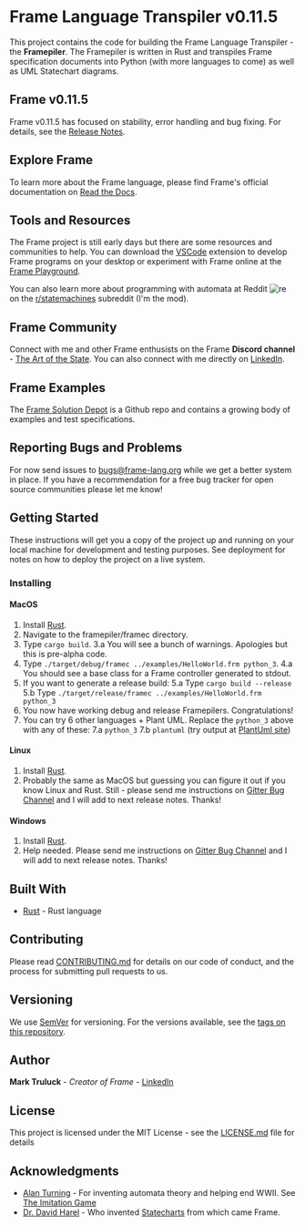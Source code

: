 
# Frame Language Transpiler v0.11.5

This project contains the code for building the Frame Language Transpiler - the **Framepiler**.  The Framepiler is written in Rust and transpiles Frame specification documents into Python (with more languages to come) as well as UML Statechart diagrams.

## Frame v0.11.5

Frame v0.11.5 has focused on stability, error handling and bug fixing. For details, see the [Release Notes](https://github.com/frame-lang/frame_transpiler/releases).

## Explore Frame

To learn more about the Frame language, please find Frame's official documentation on [Read the Docs](https://docs.frame-lang.org). 

## Tools and Resources

The Frame project is still early days but there are some resources and communities to help. You can download the [VSCode](https://marketplace.visualstudio.com/items?itemName=frame-lang-org.frame-machine-maker) extension to develop 
Frame programs on your desktop or experiment with Frame online at the [Frame Playground](https://playground.frame-lang.org). 

You can also learn more about programming with automata at Reddit ![re](https://www.google.com/s2/favicons?domain_url=https://reddit.com) on the [r/statemachines](https://www.reddit.com/r/statemachines/) subreddit (I'm the mod).

## Frame Community

Connect with me and other Frame enthusists on the Frame **Discord channel** -  [The Art of the State](https://discord.com/invite/CfbU4QCbSD). You can also connect with me directly on [LinkedIn](https://www.linkedin.com/in/marktruluck/).

## Frame Examples

The [Frame Solution Depot](https://github.com/frame-lang/frame_solution_depot) is a Github repo and contains a growing body of examples and test specifications. 

## Reporting Bugs and Problems 

For now send issues to <bugs@frame-lang.org> while we get a better system in place. If you have a recommendation for a free bug tracker for open source communities please let me know!


## Getting Started

These instructions will get you a copy of the project up and running on your local machine for development and testing purposes. See deployment for notes on how to deploy the project on a live system.

### Installing


#### MacOS

1. Install [Rust](https://www.rust-lang.org/tools/install).
2. Navigate to the framepiler/framec directory.
3. Type `cargo build`.
	3.a You will see a bunch of warnings. Apologies but this is pre-alpha code.
4. Type `./target/debug/framec ../examples/HelloWorld.frm python_3`.
	4.a You should see a base class for a Frame controller generated to stdout.
5. If you want to generate a release build:
	5.a Type `cargo build --release`
	5.b Type `./target/release/framec ../examples/HelloWorld.frm python_3`
6. You now have working debug and release Framepilers. Congratulations!
7. You can try 6 other languages + Plant UML. Replace the `python_3` above with any of these:
	7.a `python_3`
	7.b `plantuml` (try output at [PlantUml site](http://www.plantuml.com/))

#### Linux

1. Install  [Rust](https://www.rust-lang.org/tools/install).
2. Probably the same as MacOS but guessing you can figure it out if you know Linux and Rust. Still - please send me instructions on [Gitter Bug Channel](https://gitter.im/frame-language/bug-reports)  and I will add to next release notes. Thanks!

#### Windows

1. Install  [Rust](https://www.rust-lang.org/tools/install).
2. Help needed. Please send me instructions on [Gitter Bug Channel](https://gitter.im/frame-language/bug-reports)  and I will add to next release notes. Thanks!

## Built With

* [Rust](https://www.rust-lang.org/) - Rust language

## Contributing

Please read [CONTRIBUTING.md](https://gist.github.com/frame-lang/064097505d77b7ecb7f49a30f75622c4) for details on our code of conduct, and the process for submitting pull requests to us.

## Versioning

We use [SemVer](http://semver.org/) for versioning. For the versions available, see the [tags on this repository](https://github.com/frame-lang/frame_transpiler/tags).

## Author

**Mark Truluck** - *Creator of Frame* - [LinkedIn](https://www.linkedin.com/in/marktruluck/)

## License

This project is licensed under the MIT License - see the [LICENSE.md](LICENSE.md) file for details

## Acknowledgments

* [Alan Turning](https://en.wikipedia.org/wiki/Alan_Turing) - For inventing automata theory and helping end WWII. See [The Imitation Game](https://www.imdb.com/title/tt2084970/)
* [Dr. David Harel](http://www.wisdom.weizmann.ac.il/~harel/papers.html) - Who invented [Statecharts](https://www.sciencedirect.com/science/article/pii/0167642387900359) from which came Frame.
